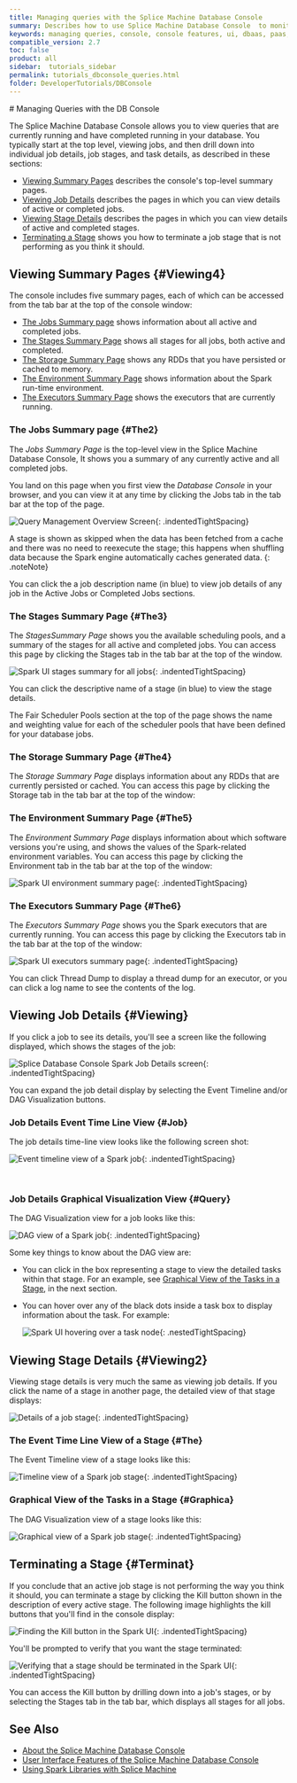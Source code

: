 ```yaml
---
title: Managing queries with the Splice Machine Database Console
summary: Describes how to use Splice Machine Database Console  to monitor (and kill) queries on your cluster in real time.
keywords: managing queries, console, console features, ui, dbaas, paas, db
compatible_version: 2.7
toc: false
product: all
sidebar:  tutorials_sidebar
permalink: tutorials_dbconsole_queries.html
folder: DeveloperTutorials/DBConsole
---
```

<section>
<div class="TopicContent" data-swiftype-index="true" markdown="1">
# Managing Queries with the DB Console

The Splice Machine Database Console allows you to view queries that are
currently running and have completed running in your database. You
typically start at the top level, viewing jobs, and then drill down into
individual job details, job stages, and task details, as described in
these sections:

* [Viewing Summary Pages](#Viewing4) describes the console's top-level
  summary pages.
* [Viewing Job Details](#Viewing) describes the pages in which you can
  view details of active or completed jobs.
* [Viewing Stage Details](#Viewing2) describes the pages in which you
  can view details of active and completed stages.
* [Terminating a Stage](#Terminat) shows you how to terminate a job
  stage that is not performing as you think it should.

## Viewing Summary Pages   {#Viewing4}

The console includes five summary pages, each of which can be accessed
from the tab bar at the top of the console window:

* [The Jobs Summary page](#The2) shows information about all active and
  completed jobs.
* [The Stages Summary Page](#The3) shows all stages for all jobs, both
  active and completed.
* [The Storage Summary Page](#The4) shows any RDDs that you have
  persisted or cached to memory.
* [The Environment Summary Page](#The5) shows information about the
  Spark run-time environment.
* [The Executors Summary Page](#The6) shows the executors that are
  currently running.

### The Jobs Summary page   {#The2}

The *Jobs Summary Page* is the top-level view in the Splice Machine
Database Console, It shows you a summary of any currently active and all
completed jobs.

You land on this page when you first view the *Database Console* in your
browser, and you can view it at any time by clicking the <span
class="AppCommand">Jobs</span> tab in the tab bar at the top of the
page.

![Query Management Overview Screen](images/SparkUIJobs.png){:
.indentedTightSpacing}

A stage is shown as skipped when the data has been fetched from a cache
and there was no need to reexecute the stage; this happens when
shuffling data because the Spark engine automatically caches generated
data.
{: .noteNote}

You can click the a job description name (in <span
class="ConsoleLink">blue</span>) to view job details of any job in the
<span class="AppCommand">Active Jobs</span> or <span
class="AppCommand">Completed Jobs</span> sections.

### The Stages Summary Page   {#The3}

The *StagesSummary Page* shows you the available scheduling pools, and a
summary of the stages for all active and completed jobs. You can access
this page by clicking the <span class="AppCommand">Stages</span> tab in
the tab bar at the top of the window.

![Spark UI stages summary for all
jobs](images/SparkUIStagesAllJobs.png){: .indentedTightSpacing}

You can click the descriptive name of a stage (in <span
class="ConsoleLink">blue</span>) to view the stage details.

The <span class="AppCommand">Fair Scheduler Pools</span> section at the
top of the page shows the name and weighting value for each of the
scheduler pools that have been defined for your database jobs.

### The Storage Summary Page   {#The4}

The *Storage Summary Page* displays information about any RDDs that are
currently persisted or cached. You can access this page by clicking the
<span class="AppCommand">Storage</span> tab in the tab bar at the top of
the window:

### The Environment Summary Page   {#The5}

The *Environment Summary Page* displays information about which software
versions you're using, and shows the values of the Spark-related
environment variables. You can access this page by clicking the <span
class="AppCommand">Environment</span> tab in the tab bar at the top of
the window:

![Spark UI environment summary page](images/SparkUIEnviroment.png){:
.indentedTightSpacing}

### The Executors Summary Page   {#The6}

The *Executors Summary Page* shows you the Spark executors that are
currently running. You can access this page by clicking the <span
class="AppCommand">Executors</span> tab in the tab bar at the top of the
window:

![Spark UI executors summary page](images/SparkUIExecutors.png){:
.indentedTightSpacing}

You can click <span class="ConsoleLink">Thread Dump</span> to display a
thread dump for an executor, or you can click a log name to see the
contents of the log.

## Viewing Job Details   {#Viewing}

If you click a job to see its details, you'll see a screen like the
following displayed, which shows the stages of the job:

![Splice Database Console Spark Job Details
screen](images/SparkUIJobdetails2.png){: .indentedTightSpacing}

You can expand the job detail display by selecting the <span
class="ConsoleLink">Event Timeline</span> and/or <span
class="ConsoleLink">DAG Visualization</span> buttons.

### Job Details Event Time Line View    {#Job}

The job details time-line view looks like the following screen shot:

![Event timeline view of a Spark
job](images/SparkUIJobDetailsTimeline.png){: .indentedTightSpacing}

 

### Job Details Graphical Visualization View   {#Query}

The DAG Visualization view for a job looks like this:

![DAG view of a Spark job](images/SparkUIJobDetailsDAG.png){:
.indentedTightSpacing}

Some key things to know about the DAG view are:

* You can click in the box representing a stage to view the detailed
  tasks within that stage. For an example, see [Graphical View of the
  Tasks in a Stage](#Graphica), in the next section.

* You can hover over any of the black dots inside a task box to display
  information about the task. For example:

  ![Spark UI hovering over a task node](images/SparkUIHoverDAG.png){:
  .nestedTightSpacing}

## Viewing Stage Details   {#Viewing2}

Viewing stage details is very much the same as viewing job details. If
you click the name of a stage in another page, the detailed view of that
stage displays:

![Details of a job stage](images/SparkUIStageDetails.png){:
.indentedTightSpacing}

### The Event Time Line View of a Stage   {#The}

The Event Timeline view of a stage looks like this:

![Timeline view of a Spark job
stage](images/SparkUIStageDetailsTimeline.png){: .indentedTightSpacing}

### Graphical View of the Tasks in a Stage   {#Graphica}

The DAG Visualization view of a stage looks like this:

![Graphical view of a Spark job
stage](images/SparkUIStageDetailsDAG.png){: .indentedTightSpacing}

## Terminating a Stage   {#Terminat}

If you conclude that an active job stage is not performing the way you
think it should, you can terminate a stage by clicking the <span
class="AppCommand">Kill</span> button shown in the description of every
active stage. The following image highlights the kill buttons that
you'll find in the console display:

![Finding the Kill button in the Spark
UI](images/SparkUIKillStage.png){: .indentedTightSpacing}

You'll be prompted to verify that you want the stage terminated:

![Verifying that a stage should be terminated in the Spark
UI](images/SparkUIKillVerify.png){: .indentedTightSpacing}

You can access the <span class="AppCommand">Kill</span> button by
drilling down into a job's stages, or by selecting the <span
class="AppCommand">Stages</span> tab in the tab bar, which displays all
stages for all jobs.

## See Also

* [About the Splice Machine Database Console](tutorials_dbconsole_intro.html)
* [User Interface Features of the Splice Machine Database
  Console](tutorials_dbconsole_features.html)
* [Using Spark Libraries with Splice
  Machine](developers_fundamentals_sparklibs.html)

</div>
</section>
